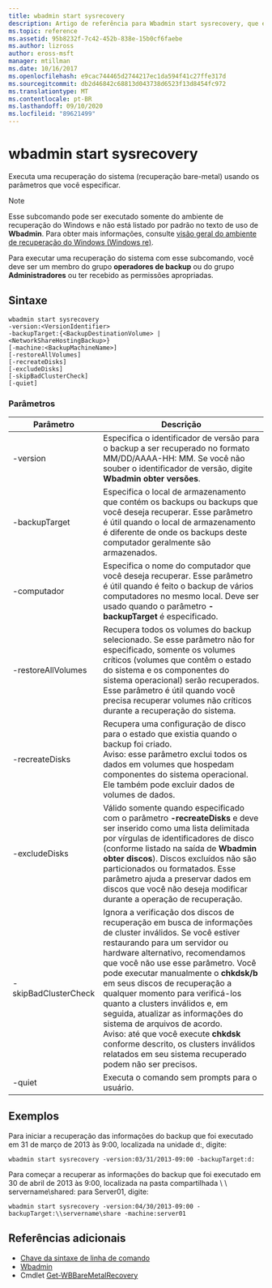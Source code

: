 ```yaml
---
title: wbadmin start sysrecovery
description: Artigo de referência para Wbadmin start sysrecovery, que executa uma recuperação do sistema (recuperação bare-metal) usando os parâmetros que você especificar.
ms.topic: reference
ms.assetid: 95b8232f-7c42-452b-838e-15b0cf6faebe
ms.author: lizross
author: eross-msft
manager: mtillman
ms.date: 10/16/2017
ms.openlocfilehash: e9cac744465d2744217ec1da594f41c27ffe317d
ms.sourcegitcommit: db2d46842c68813d043738d6523f13d8454fc972
ms.translationtype: MT
ms.contentlocale: pt-BR
ms.lasthandoff: 09/10/2020
ms.locfileid: "89621499"
---
```

# <a name="wbadmin-start-sysrecovery"></a>wbadmin start sysrecovery



Executa uma recuperação do sistema (recuperação bare-metal) usando os parâmetros que você especificar.

> [!NOTE]
> Esse subcomando pode ser executado somente do ambiente de recuperação do Windows e não está listado por padrão no texto de uso de **Wbadmin**. Para obter mais informações, consulte [visão geral do ambiente de recuperação do Windows (Windows re)](/previous-versions/windows/it-pro/windows-8.1-and-8/hh825173(v=win.10)).

Para executar uma recuperação do sistema com esse subcomando, você deve ser um membro do grupo **operadores de backup** ou do grupo **Administradores** ou ter recebido as permissões apropriadas.

## <a name="syntax"></a>Sintaxe

```
wbadmin start sysrecovery
-version:<VersionIdentifier>
-backupTarget:{<BackupDestinationVolume> | <NetworkShareHostingBackup>}
[-machine:<BackupMachineName>]
[-restoreAllVolumes]
[-recreateDisks]
[-excludeDisks]
[-skipBadClusterCheck]
[-quiet]
```

### <a name="parameters"></a>Parâmetros

|Parâmetro|Descrição|
|---------|-----------|
|-version|Especifica o identificador de versão para o backup a ser recuperado no formato MM/DD/AAAA-HH: MM. Se você não souber o identificador de versão, digite **Wbadmin obter versões**.|
|-backupTarget|Especifica o local de armazenamento que contém os backups ou backups que você deseja recuperar. Esse parâmetro é útil quando o local de armazenamento é diferente de onde os backups deste computador geralmente são armazenados.|
|-computador|Especifica o nome do computador que você deseja recuperar. Esse parâmetro é útil quando é feito o backup de vários computadores no mesmo local. Deve ser usado quando o parâmetro **-backupTarget** é especificado.|
|-restoreAllVolumes|Recupera todos os volumes do backup selecionado. Se esse parâmetro não for especificado, somente os volumes críticos (volumes que contêm o estado do sistema e os componentes do sistema operacional) serão recuperados. Esse parâmetro é útil quando você precisa recuperar volumes não críticos durante a recuperação do sistema.|
|-recreateDisks|Recupera uma configuração de disco para o estado que existia quando o backup foi criado.</br>Aviso: esse parâmetro exclui todos os dados em volumes que hospedam componentes do sistema operacional. Ele também pode excluir dados de volumes de dados.|
|-excludeDisks|Válido somente quando especificado com o parâmetro **-recreateDisks** e deve ser inserido como uma lista delimitada por vírgulas de identificadores de disco (conforme listado na saída de **Wbadmin obter discos**). Discos excluídos não são particionados ou formatados. Esse parâmetro ajuda a preservar dados em discos que você não deseja modificar durante a operação de recuperação.|
|-skipBadClusterCheck|Ignora a verificação dos discos de recuperação em busca de informações de cluster inválidos. Se você estiver restaurando para um servidor ou hardware alternativo, recomendamos que você não use esse parâmetro. Você pode executar manualmente o **chkdsk/b** em seus discos de recuperação a qualquer momento para verificá-los quanto a clusters inválidos e, em seguida, atualizar as informações do sistema de arquivos de acordo.</br>Aviso: até que você execute **chkdsk** conforme descrito, os clusters inválidos relatados em seu sistema recuperado podem não ser precisos.|
|-quiet|Executa o comando sem prompts para o usuário.|

## <a name="examples"></a>Exemplos

Para iniciar a recuperação das informações do backup que foi executado em 31 de março de 2013 às 9:00, localizada na unidade d:, digite:
```
wbadmin start sysrecovery -version:03/31/2013-09:00 -backupTarget:d:
```
Para começar a recuperar as informações do backup que foi executado em 30 de abril de 2013 às 9:00, localizada na pasta compartilhada \\ \\ servername\shared: para Server01, digite:
```
wbadmin start sysrecovery -version:04/30/2013-09:00 -backupTarget:\\servername\share -machine:server01
```

## <a name="additional-references"></a>Referências adicionais

- [Chave da sintaxe de linha de comando](command-line-syntax-key.md)
-   [Wbadmin](wbadmin.md)
-   Cmdlet [Get-WBBareMetalRecovery](/previous-versions/windows/it-pro/windows-8.1-and-8/hh825173(v=win.10))
